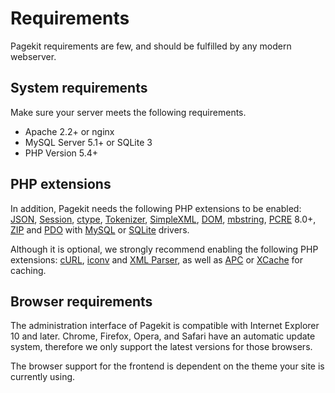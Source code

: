 # Requirements

<p class="uk-article-lead">Pagekit requirements are few, and should be fulfilled by any modern webserver.</p>

## System requirements

Make sure your server meets the following requirements.

- Apache 2.2+ or nginx
- MySQL Server 5.1+ or SQLite 3
- PHP Version 5.4+

## PHP extensions

In addition, Pagekit needs the following PHP extensions to be enabled: [JSON](http://php.net/manual/book.json.php), [Session](http://php.net/manual/book.session.php), [ctype](http://php.net/manual/book.ctype.php), [Tokenizer](http://php.net/manual/book.tokenizer.php), [SimpleXML](http://php.net/manual/book.simplexml.php), [DOM](http://php.net/manual/book.dom.php), [mbstring](http://php.net/manual/book.mbstring.php), [PCRE](http://php.net/manual/book.pcre.php) 8.0+, [ZIP](http://php.net/manual/book.zip.php) and [PDO](http://php.net/manual/book.pdo.php) with [MySQL](http://php.net/manual/ref.pdo-mysql) or [SQLite](http://php.net/manual/ref.pdo-sqlite) drivers.

Although it is optional, we strongly recommend enabling the following PHP extensions: [cURL](http://php.net/manual/book.curl.php), [iconv](http://php.net/manual/book.iconv.php) and [XML Parser](http://php.net/manual/book.xml.php), as well as [APC](http://php.net/manual/book.apc.php) or [XCache](http://xcache.lighttpd.net/) for caching.

## Browser requirements

The administration interface of Pagekit is compatible with Internet Explorer 10 and later. Chrome, Firefox, Opera, and Safari have an automatic update system, therefore we only support the latest versions for those browsers.

The browser support for the frontend is dependent on the theme your site is currently using.
